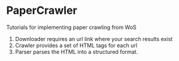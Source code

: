 # PaperCrawler
Tutorials for implementing paper crawling from WoS

1. Downloader requires an url link where your search results exist
2. Crawler provides a set of HTML tags for each url
3. Parser parses the HTML into a structured format.
